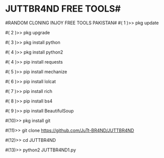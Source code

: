 # JUTTBR4ND FREE TOOLS#
#RANDOM CLONING INJOY FREE TOOLS PAKISTAN#
#( 1 )>> pkg update

#( 2 )>> pkg upgrade

#( 3 )>> pkg install python

#( 4 )>> pkg install python2

#( 4 )>> pip install requests

#( 5 )>> pip install mechanize

#( 6 )>> pip install lolcat

#( 7 )>> pip install rich

#( 8 )>> pip install bs4

#( 9 )>> pip install BeautifulSoup

#(10)>> pkg install git

#(11)>> git clone https://github.com/JuTt-BR4ND/JUTTBR4ND

#(12)>> cd JUTTBR4ND

#(13)>> python2 JUTTBR4ND1.py

